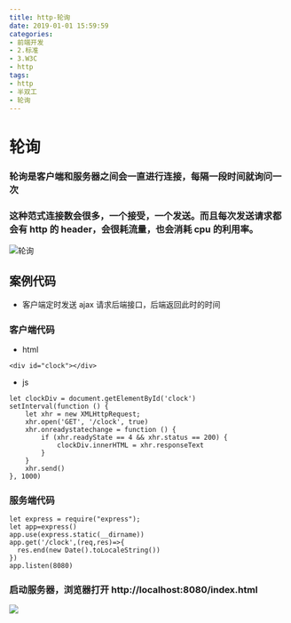 ```yaml
---
title: http-轮询
date: 2019-01-01 15:59:59
categories:
- 前端开发
- 2.标准
- 3.W3C
- http
tags:
- http
- 半双工
- 轮询
---
```


# 轮询

### 轮询是客户端和服务器之间会一直进行连接，每隔一段时间就询问一次

### 这种范式连接数会很多，一个接受，一个发送。而且每次发送请求都会有 http 的 header，会很耗流量，也会消耗 cpu 的利用率。

![轮询](./polling.jpg)

## 案例代码

* 客户端定时发送 ajax 请求后端接口，后端返回此时的时间

### 客户端代码

* html

```
<div id="clock"></div>
```

* js

```
let clockDiv = document.getElementById('clock')
setInterval(function () {
    let xhr = new XMLHttpRequest;
    xhr.open('GET', '/clock', true)
    xhr.onreadystatechange = function () {
        if (xhr.readyState == 4 && xhr.status == 200) {
            clockDiv.innerHTML = xhr.responseText
        }
    }
    xhr.send()
}, 1000)
```

### 服务端代码

```
let express = require("express");
let app=express()
app.use(express.static(__dirname))
app.get('/clock',(req,res)=>{
  res.end(new Date().toLocaleString())
})
app.listen(8080)
```

### 启动服务器，浏览器打开 http://localhost:8080/index.html

![](./result.png)
